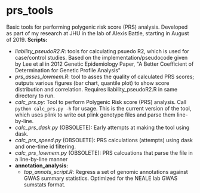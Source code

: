 # prs_tools
Basic tools for performing polygenic risk score (PRS) analysis.
Developed as part of my research at JHU in the lab of Alexis Battle, starting in August of 2019.
**Scripts:**
* *liability_pseudoR2.R*: tools for calculating psuedo R2, which is used for case/control studies. Based on the implementation/pseudocode given by Lee et al in 2012 Genetic Epidemiology Paper, "A Better Coefficient of Determination for Genetic Profile Analysis"
* *prs_asses_lowmem.R*: tool to asses the quality of calculated PRS scores; outputs various figures (bar chart, quantile plot) to show score distribution and correlation. Requires liability_pseudoR2.R in same directory to run.
* *calc_prs.py*: Tool to perform Polygenic Risk score (PRS) analysis. Call `python calc_prs.py -h` for usage. This is the current version of the tool, which uses plink to write out plink genotype files and parse them line-by-line.
* *calc_prs_dask.py* (OBSOLETE): Early attempts at making the tool using dask. 
* *calc_prs_speed.py* (OBSOLETE): PRS calculations (attempts) using dask and one-time id filtering.
* *calc_prs_lowmem.py* (OBSOLETE): PRS calcuations that parse the file in a line-by-line manner
* **annotation_analysis:**
  * *top_annots_script.R*: Regress a set of genomic annotations against GWAS summary statistics. Optimized for the NEALE lab GWAS sumstats format.
